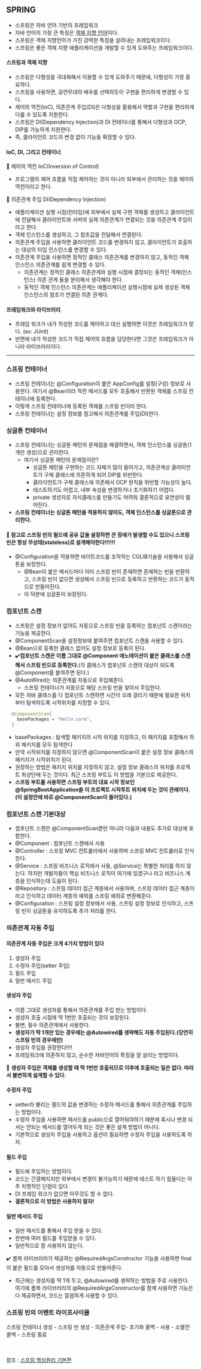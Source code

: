 ## SPRING
- 스프링은 자바 언어 기반의 프레임워크
- 자바 언어의 가장 큰 특징은 [객체 지향 언어](https://github.com/SeokHyeMin/TIL/blob/main/JAVA/객체지향.md)이다.
- 스프링은 객체 지향언어가 가진 강력한 특징을 살려내는 프레임워크이다.
- 스프링은 좋은 객체 지향 애플리케이션을 개발할 수 있게 도와주는 프레임워크이다.

#### **스프링과 객체 지향**
- 스프링은 다형성을 극대화해서 이용할 수 있게 도와주기 때문에, 다형성이 가장 중요하다.
- 스프링을 사용하면, 공연무대의 배우를 선택하듯이 구현을 편리하게 변경할 수 있다.
- 제어의 역전(IoC), 의존관계 주입(DI)은 다형성을 활용해서 역할과 구현을 편리하게 다룰 수 있도록 지원한다.
- 스프링은 DI(Dependency Injection)과 DI 컨테이너를 통해서 다형성과 OCP, DIP를 가능하게 지원한다.
- 즉, 클라이언트 코드의 변경 없이 기능을 확장할 수 있다.

#### **IoC, DI, 그리고 컨테이너**
📌 제어의 역전 IoC(Inversion of Control)
  - 프로그램의 제어 흐름을 직접 제어하는 것이 아니라 외부에서 관리하는 것을 제어의 역전이라고 한다.

📌 의존관계 주입 DI(Dependency Injection)
- 애플리케이션 실행 시점(런타임)에 외부에서 실제 구현 객체를 생성하고 클라이언트에 전달해서 클라이언트와 서버의 실제 의존관계가 연결되는 것을 의존관계 주입이라고 한다.
- 객체 인스턴스를 생성하고, 그 참조값을 전달해서 연결된다.
- 의존관계 주입을 사용하면 클라이언트 코드를 변경하지 않고, 클라이언트가 호출하는 대상의 타입 인스턴스를 변경할 수 있다.
- 의존관계 주입을 사용하면 정적인 클래스 의존관계를 변경하지 않고, 동적인 객체 인스턴스 의존관계를 쉽게 변경할 수 있다.
  - 의존관계는 정적인 클래스 의존관계와 실행 시점에 결정되는 동적인 객체(인스턴스) 의존 관계 둘을 분리해서 생각해야 한다.
  - 동적인 객체 인스턴스 의존관계는 애플리케이션 실행시점에 실제 생성된 객체 인스턴스의 참조가 연결된 의존 관계다.
  
#### 프레임워크와 라이브러리
- 프레임 워크가 내가 작성한 코드를 제어하고 대신 실행하면 이것은 프레임워크가 맞다. (ex: JUnit)
- 반면에 내가 작성한 코드가 직접 제어의 흐름을 담당한다면 그것은 프레임워크가 아니라 라이브러리이다.
<hr>

### 스프링 컨테이너
- 스프링 컨테이너는 @Configuration이 붙은 AppConfig를 설정(구성) 정보로 사용한다. 여기서 @Bean이라 적힌 메서드를 모두 호출해서 반환된 객체를 스프링 컨테이너에 등록한다.
- 이렇게 스프링 컨테이너에 등록된 객체를 스프링 빈이라 한다.
- 스프링 컨테이너는 설정 정보를 참고해서 의존관계를 주입(DI)한다.

### 싱글톤 컨테이너
- 스프링 컨테이너는 싱글톤 패턴의 문제점을 해결하면서, 객체 인스턴스를 싱글톤(1개만 생성)으로 관리한다.
  - 여기서 싱글톤 패턴의 문제점이란?
    - 싱글톤 패턴을 구현하는 코드 자체가 많이 들어가고, 의존관계상 클라이언트가 구체 클래스에 의존하게 되어 DIP를 위반한다.
    - 클라이언트가 구체 클래스에 의존해서 OCP 원칙을 위반할 가능성이 높다.
    - 테스트하기도 어렵고, 내부 속성을 변경하거나 초기화하기 어렵다.
    - private 생성자로 자식클래스를 만들기도 어려워 결론적으로 유연성이 떨어진다.
- **스프링 컨테이너는 싱글톤 패턴을 적용하지 않아도, 객체 인스턴스를 싱글톤으로 관리한다.**
#### 📌 참고로 스프링 빈의 필드에 공유 값을 설정하면 큰 장애가 발생할 수도 있으니 스프링 빈은 항상 무상태(stateless)로 설계해야한다!!!!!!
- @Configuration을 적용하면 바이트코드를 조작하는 CGLIB기술을 사용해서 싱글톤을 보장한다.
  - @Bean이 붙은 메서드마다 이미 스프링 빈이 존재하면 존재하는 빈을 반환하고, 스프링 빈이 없으면 생성해서 스프링 빈으로 등록하고 반환하는 코드가 동적으로 만들어진다.
  - 이 덕분에 싱글톤이 보장된다.


### 컴포넌트 스캔
- 스프링은 설정 정보가 없어도 자동으로 스프링 빈을 등록하는 컴포넌트 스캔이라는 기능을 제공한다.
- @ComponentScan을 설정정보에 붙여주면 컴포넌트 스캔을 사용할 수 있다.
- @Bean으로 등록한 클래스 없어도 설정 정보로 등록이 된다.
- ✔️**컴포넌트 스캔은 이름 그대로 @Component 애노테이션이 붙은 클래스를 스캔해서 스프링 빈으로 등록한다.**(각 클래스가 컴포넌트 스캔의 대상이 되도록 @Component를 붙여주면 된다.)
- @AutoWired는 의존관계를 자동으로 주입해준다.
  - 스프링 컨테이너가 자동으로 해당 스프링 빈을 찾아서 주입한다.
- 모든 자바 클래스를 다 컴포넌트 스캔하면 시간이 오래 걸리기 때문에 필요한 위치부터 탐색하도록 시작위치를 지정할 수 있다.
~~~java
  @ComponentScan{
    basePackages = "hello.core",
  }
~~~
- basePackages : 탐색할 패키지의 시작 위치를 지정하고, 이 패키지를 포함해서 하위 패키지를 모두 탐색한다
- 만약 시작위치를 지정하지 않으면 @ComponentScan이 붙은 설정 정보 클래스의 패키지가 시작위치가 된다.
- 권장하는 방법은 패키지 위치를 지정하지 않고, 설정 정보 클래스의 위치를 프로젝트 최상단에 두는 것이다. 최근 스프링 부트도 이 방법을 기본으로 제공한다.
- **스프링 부트를 사용하면 스프링 부트의 대표 시작 정보인 @SpringBootApplication을 이 프로젝트 시작루트 위치에 두는 것이 관례이다.(이 설정안에 바로 @ComponentScan이 들어있다.)**

### 컴포넌트 스캔 기본대상
- 컴포넌트 스캔은 @ComponentScan뿐만 아니라 다음과 내용도 추가로 대상에 포함한다.
- @Component : 컴포넌트 스캔에서 사용
- @Controller : 스프링 MVC 컨트롤러에서 사용하며 스프링 MVC 컨트롤러로 인식한다.
- @Service : 스프링 비즈니스 로직에서 사용, @Service는 특별한 처리를 하지 않는다. 하지만 개발자들이 핵심 비즈니스 로직이 여기에 있겠구나 라고 비즈니스 계층을 인식하는데 도움이 된다.
- @Repository : 스프링 데이터 접근 계층에서 사용하며, 스프링 데이터 접근 계층이라고 인식하고 데이터 계층의 예외를 스프링 예외로 변환해준다.
- @Configuration : 스프링 설정 정보에서 사용, 스프링 설정 정보로 인식하고, 스프링 빈이 싱글톤을 유지하도록 추가 처리를 한다.

### 의존관계 자동 주입
#### 의존관계 자동 주입은 크게 4가지 방법이 있다
1. 생성자 주입
2. 수정자 주입(setter 주입)
3. 필드 주입
4. 일반 메서드 주입

#### 생성자 주입
- 이름 그대로 생성자를 통해서 의존관계를 주입 받는 방법이다.
- 생성자 호출 시점에 딱 1번만 호출되는 것이 보장된다.
- 불변, 필수 의존관계에서 사용한다.
- **생성자가 딱 1개만 있는 경우에는 @Autowired를 생략해도 자동 주입된다.(당연히 스프링 빈의 경우에만)**
- 생성자 주입을 권장한다!!!!
- 프레임워크에 의존하지 않고, 순수한 자바언어의 특징을 잘 살리는 방법이다.

📌 **생성자 주입은 객체를 생성할 때 딱 1번만 호출되므로 이후에 호출되는 일은 없다. 따라서 불변하게 설계할 수 있다.**

#### 수정자 주입
- setter라 불리는 필드의 값을 변경하는 수정자 메서드를 통해서 의존관계를 주입하는 방법이다.
- 수정자 주입을 사용하면 메서드를 public으로 열어둬야하기 때문에 혹시나 변경 되서는 안되는 메서드를 열어두게 되는 것은 좋은 설계 방법이 아니다.
- 기본적으로 생성자 주입을 사용하고 옵션이 필요하면 수정자 주입을 사용하도록 하자.

#### 필드 주입
- 필드에 주입하는 방법이다.
- 코드는 간결해지지만 외부에서 변경이 불가능하기 때문에 테스트 하기 힘들다는 아주 치명적인 단점이 있다.
- DI 프레임 워크가 없으면 아무것도 할 수 없다.
- **결론적으로 이 방법은 사용하지 말자!**

#### 일반 메서드 주입
- 일반 메서드를 통해서 주입 받을 수 있다.
- 한번에 여러 필드를 주입받을 수 있다.
- 일반적으로 잘 사용하지 않는다.

✔️ 롬복 라이브러라가 제공하는 @RequiredArgsConstructor 기능을 사용하면 final이 붙은 필드를 모아서 생성자를 자동으로 만들어준다.
- 최근에는 생성자를 딱 1개 두고, @Autowired를 생략하는 방법을 주로 사용한다. 여기에 롬복 라이브러리의 @RequiredArgsConstructor를 함께 사용하면 기능은 다 제공하면서, 코드는 깔끔하게 사용할 수 있다.


### **스프링 빈의 이벤트 라이프사이클**
스프링 컨테이너 생성 - 스프링 빈 생성 - 의존관계 주입- 초기화 콜백 - 사용 - 소멸전 콜백 - 스프링 종료



<br><br>
참조 : [스프링 핵심원리 기본편](https://www.inflearn.com/course/%EC%8A%A4%ED%94%84%EB%A7%81-%ED%95%B5%EC%8B%AC-%EC%9B%90%EB%A6%AC-%EA%B8%B0%EB%B3%B8%ED%8E%B8/dashboard)